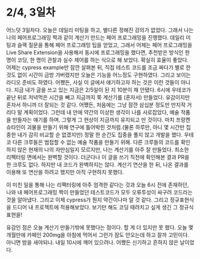 # 2/4, 3일차

어느덧 3일차다. 오늘은 데일리 미팅을 하고, 별다른 정해진 강의가 없었다. 그래서 나는 나의 페어프로그래밍 짝과 같이 계산기 만드는 페어 프로그래밍을 진행했다. 데일리 미팅과 슬랙 질문을 통해 페어 프로그래밍 팁을 얻었고, 그래서 어제는 페어 프로그래밍을 Live Share Extension을 사용해서 동시에 프로그래밍을 했다면, 추천받은 방식인 한 명이 코딩, 한 명이 관찰과 실수 제어를 하는 식으로 해 보았다. 확실히 효율이 좋았다. 어제는 cypress example만 잠깐 살펴본 뒤, 직접 테스트 코드를 조금 짜다가 별로 한 것도 없이 시간이 금방 가버렸지만 오늘은 기능을 어느정도 구현하였다. 그리고 보이는 라디오 준비도 하였다. 어쨌든, 사실 이 글에서 얘기하고자 하는 것은 이런 것들이 아니다. 지금 내가 글을 쓰고 있는 지금은 2/5일이 된 지 10분이 채 안됐다. 6시에 우테코가 끝난 뒤로 저녁먹은 시간을 빼고 지금까지 쭉 계산기를 (혼자서) 만들었다. 유감이지만 혼자서 하니까 더 잘되는 것 같다. 어쨌든, 처음에는 그냥 잠깐 삼십분 정도만 만지작 거리다 말 계획이었다. 그런데 내 안에 약간의 이상한 생각이 나를 사로잡았다, 예술 작품을 만들자는 얘기를 하며. 그렇게 그 현상이 지금까지 유지되고 만 것이다. 마치 프랑켄슈타인이 괴물을 만들기 위해 연구에 틀어박힌 것처럼.(물론 하루만, 아니 몇 시간만 집중한 내가 감히 비교할 순 없겠지만) 정말 한 순간도 집중을 풀지 않고 개발을 했다. 우테코 다른 크루들은 범접할 수 없는 예술 작품을 만들기 위해. 다른 크루들의 코드를 확인하지 않은 현재의 나의 자만심일지 모르지만, 나는 계산기를 아주 잘 만들었다. 최소한 리팩터링 면에서는 완벽할 것이다. 더군다나 이 글을 쓰기 직전에 확인해본 결과 PR을 한 크루도 없다. 하지만 내 코드가 완벽하지는 않다. 계산기 연산을 한 뒤, 나온 결과를 이용해 또 연산을 하려고 했지만 아직 구현하지 못했다.

이 미친 일을 통해 나는 리팩터링에 아주 엄격한 같다는 것과 오늘 6시 전에 존재하던, 나와 내 페어프로그래밍 짝이 만들었던 테스트코드가 모두 오류투성이 싸구려 코드라는 것을 알아냈다. 그리고 이제 cypress가 뭔지 약간이나마 알 것 같다. 그리고 정규표현식을 드디어 내 프로젝트에 적용해보았다. 보기만 해도 코딩 때려치고 싶게 생긴 그 정규식표현을!

유감인 점은 오늘 계산기 만들기밖에 못했다는 점이다. 할 게 더 있지만 못 했다. 오늘 몇 개월만에 카페인 200mg을 아침에 먹어서 그런가 잠도 안오는데 하고 잘까 고민이다. 아니면 밤을 새야되나. 내일 10시에 깨어 있으려나. 어쨌든 신기하고 흔하지 않은 날이었다.

